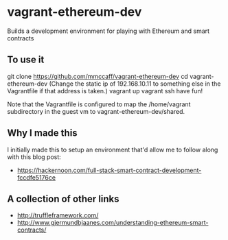# vagrant-ethereum-dev
Builds a development environment for playing with Ethereum and smart contracts

To use it
---------
git clone https://github.com/mmccaff/vagrant-ethereum-dev
cd vagrant-ethereum-dev
(Change the static ip of 192.168.10.11 to something else in the Vagrantfile if that address is taken.)
vagrant up
vagrant ssh
have fun!

Note that the Vagrantfile is configured to map the /home/vagrant subdirectory in the guest vm to vagrant-ethereum-dev/shared.

Why I made this
---------------
I initially made this to setup an environment that'd allow me to follow along with this blog post:
* https://hackernoon.com/full-stack-smart-contract-development-fccdfe5176ce

A collection of other links
---------------------------
* http://truffleframework.com/
* http://www.gjermundbjaanes.com/understanding-ethereum-smart-contracts/
